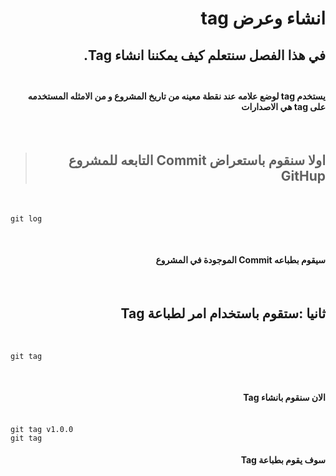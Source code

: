 #  <div dir=rtl> انشاء وعرض tag </div>
## <div dir=rtl>  في هذا الفصل سنتعلم كيف يمكننا انشاء Tag.<div> <br> 
#### <div dir =rtl >يستخدم tag لوضع علامه عند نقطة معينه من تاريخ المشروع  و من الامثله المستخدمه على tag هي الاصدارات </div> 


 <br>

  > ## <div dir=rtl> اولا سنقوم باستعراض Commit التابعه للمشروع  GitHup </div>

<br> 

```
git log 
```
<br>

#### <div dir=rtl>سيقوم بطباعه Commit الموجودة في المشروع  </div>


<br>


 ## <div dir=rtl>ثانيا :ستقوم باستخدام امر لطباعة Tag  </div>

<br>


```
git tag
```
<br>

#### <div dir =rtl > الان سنقوم بانشاء Tag  </div><br>

```
git tag v1.0.0
git tag
```

#### <div dir =rtl > سوف يقوم بطباعة Tag   </div><br>

